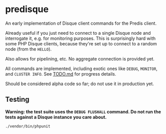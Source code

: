 # predisque

An early implementation of Disque client commands for the Predis client.

Already useful if you just need to connect to a single Disque node and interrogate
it, e.g. for monitoring purposes. This is surprisingly hard with some
PHP Disque clients, because they're set up to connect to a random node (from
the `HELLO`).

Also allows for pipelining, etc. No aggregate connection is provided yet.

All commands are implemented, including exotic ones like `DEBUG`, `MONITOR`, and `CLUSTER INFO`. See [TODO.md](TODO.md)
for progress details.

Should be considered alpha code so far; do not use it in production yet.

## Testing

**Warning: the test suite uses the `DEBUG FLUSHALL` command. Do not run the tests against a Disque instance you care
about.**

`./vendor/bin/phpunit`
